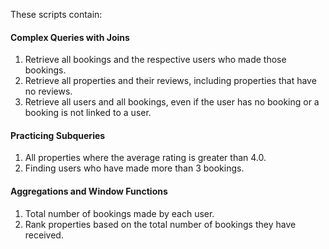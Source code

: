 These scripts contain:
####  Complex Queries with Joins
1. Retrieve all bookings and the respective users who made those bookings.
2. Retrieve all properties and their reviews, including properties that have no reviews.
3. Retrieve all users and all bookings, even if the user has no booking or a booking is not linked to a user.

####  Practicing Subqueries
1. All properties where the average rating is greater than 4.0.
2. Finding users who have made more than 3 bookings.

#### Aggregations and Window Functions
1. Total number of bookings made by each user.
2. Rank properties based on the total number of bookings they have received.

